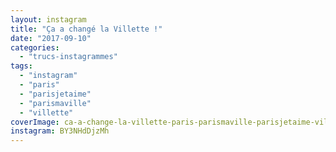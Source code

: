 ```yaml
---
layout: instagram
title: "Ça a changé la Villette !"
date: "2017-09-10"
categories: 
  - "trucs-instagrammes"
tags: 
  - "instagram"
  - "paris"
  - "parisjetaime"
  - "parismaville"
  - "villette"
coverImage: ca-a-change-la-villette-paris-parismaville-parisjetaime-villette-citedessciencesetdelindustrie.jpg
instagram: BY3NHdDjzMh
---
```

